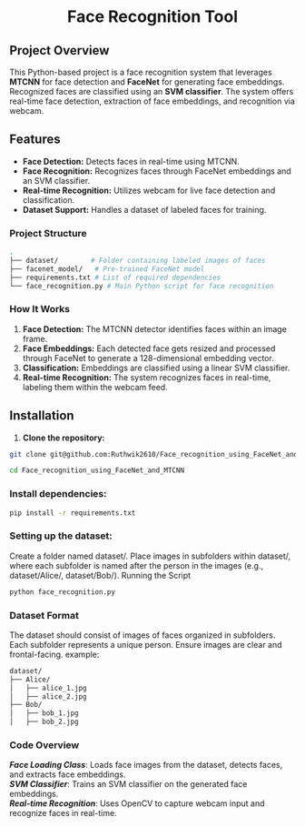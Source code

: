 <div align="center">
  <h1><b>Face Recognition Tool </b></h1>
</div> 


## Project Overview

This Python-based project is a face recognition system that leverages **MTCNN** for face detection and **FaceNet** for generating face embeddings. Recognized faces are classified using an **SVM classifier**. The system offers real-time face detection, extraction of face embeddings, and recognition via webcam.

## Features

* **Face Detection:** Detects faces in real-time using MTCNN.
* **Face Recognition:** Recognizes faces through FaceNet embeddings and an SVM classifier.
* **Real-time Recognition:** Utilizes webcam for live face detection and classification.
* **Dataset Support:** Handles a dataset of labeled faces for training.

### Project Structure

``` bash
.
├── dataset/        # Folder containing labeled images of faces
├── facenet_model/   # Pre-trained FaceNet model
├── requirements.txt # List of required dependencies
└── face_recognition.py # Main Python script for face recognition
```

### How It Works

1. **Face Detection:** The MTCNN detector identifies faces within an image frame.
2. **Face Embeddings:** Each detected face gets resized and processed through FaceNet to generate a 128-dimensional embedding vector.
3. **Classification:** Embeddings are classified using a linear SVM classifier.
4. **Real-time Recognition:** The system recognizes faces in real-time, labeling them within the webcam feed.

## Installation

1. **Clone the repository:**

```bash
git clone git@github.com:Ruthwik2610/Face_recognition_using_FaceNet_and_MTCNN.git

cd Face_recognition_using_FaceNet_and_MTCNN  

```

### Install dependencies:

```bash
pip install -r requirements.txt 
```

### Setting up the dataset: 

Create a folder named dataset/.
Place images in subfolders within dataset/, where each subfolder is named after the person in the images (e.g., dataset/Alice/, dataset/Bob/).
Running the Script

```bash
python face_recognition.py
```

### Dataset Format

The dataset should consist of images of faces organized in subfolders.
Each subfolder represents a unique person.
Ensure images are clear and frontal-facing.
example:
```bash
dataset/
├── Alice/
│   ├── alice_1.jpg
│   ├── alice_2.jpg
├── Bob/
│   ├── bob_1.jpg
│   ├── bob_2.jpg
```

### Code Overview

***Face Loading Class***: Loads face images from the dataset, detects faces, and extracts face embeddings.<br>
***SVM Classifier***: Trains an SVM classifier on the generated face embeddings.<br>
***Real-time Recognition***: Uses OpenCV to capture webcam input and recognize faces in real-time.<br>

